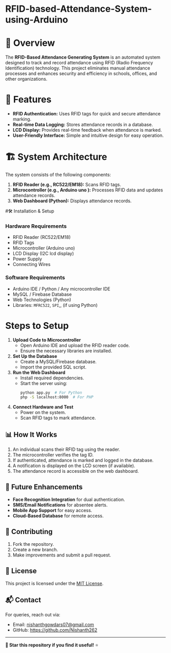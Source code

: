 # RFID-based-Attendance-System-using-Arduino

# 📌 Overview
The **RFID-Based Attendance Generating System** is an automated system designed to track and record attendance using RFID (Radio Frequency Identification) technology. This project eliminates manual attendance processes and enhances security and efficiency in schools, offices, and other organizations.

# 🔧 Features
- **RFID Authentication:** Uses RFID tags for quick and secure attendance marking.
- **Real-time Data Logging:** Stores attendance records in a database.
- **LCD Display:** Provides real-time feedback when attendance is marked.
- **User-Friendly Interface:** Simple and intuitive design for easy operation.

# 🏗️ System Architecture
The system consists of the following components:
1. **RFID Reader (e.g., RC522/EM18):** Scans RFID tags.
2. **Microcontroller (e.g., Arduino uno ):** Processes RFID data and updates attendance records.
4. **Web Dashboard (Python):** Displays attendance records.

#🛠️ Installation & Setup
### Hardware Requirements
- RFID Reader (RC522/EM18)
- RFID Tags
- Microcontroller (Arduino uno)
- LCD Display (I2C lcd display)
- Power Supply
- Connecting Wires

### Software Requirements
- Arduino IDE / Python / Any microcontroller IDE
- MySQL / Firebase Database
- Web Technologies (Python)
- Libraries: `MFRC522`, `SPI`,, (if using Python)

# Steps to Setup
1. **Upload Code to Microcontroller**
   - Open Arduino IDE and upload the RFID reader code.
   - Ensure the necessary libraries are installed.
2. **Set Up the Database**
   - Create a MySQL/Firebase database.
   - Import the provided SQL script.
3. **Run the Web Dashboard**
   - Install required dependencies.
   - Start the server using:
     ```sh
     python app.py  # For Python
     php -S localhost:8000  # For PHP
     ```
4. **Connect Hardware and Test**
   - Power on the system.
   - Scan RFID tags to mark attendance.

## 📊 How It Works
1. An individual scans their RFID tag using the reader.
2. The microcontroller verifies the tag ID.
3. If authenticated, attendance is marked and logged in the database.
4. A notification is displayed on the LCD screen (if available).
5. The attendance record is accessible on the web dashboard.

## 🚀 Future Enhancements
- **Face Recognition Integration** for dual authentication.
- **SMS/Email Notifications** for absentee alerts.
- **Mobile App Support** for easy access.
- **Cloud-Based Database** for remote access.

## 🤝 Contributing
1. Fork the repository.
2. Create a new branch.
3. Make improvements and submit a pull request.

## 📜 License
This project is licensed under the [MIT License](LICENSE).

## 📬 Contact
For queries, reach out via:
- Email: nishanthgowdars07@gmail.com
- GitHub: https://github.com/Nishanth262
---
**📢 Star this repository if you find it useful!** ⭐

